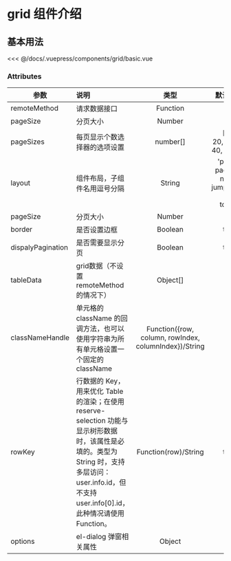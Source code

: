 # grid 组件介绍

## 基本用法

<grid-demo name="basic"/>

<<< @/docs/.vuepress/components/grid/basic.vue


### Attributes

| 参数        | 说明           | 类型  |  默认值 |
| ------------- |:-------------| :---:| --------:|
| remoteMethod     | 请求数据接口 | Function | null |
| pageSize      |  分页大小     | Number |  20 |
| pageSizes | 每页显示个数选择器的选项设置    |   number[]	 |  [15, 20, 30, 40, 50] |
| layout | 组件布局，子组件名用逗号分隔	     |   String | 'prev, pager, next, jumper, ->, total' |
| pageSize      |  分页大小     | Number |  20 |
| border      |  是否设置边框     | Boolean |  true |
| dispalyPagination      |  是否需要显示分页     | Boolean |  true |
| tableData      |  grid数据（不设置remoteMethod的情况下）     | Object[] |  null |
| classNameHandle      |  单元格的 className 的回调方法，也可以使用字符串为所有单元格设置一个固定的 className     | Function({row, column, rowIndex, columnIndex})/String |  null |
| rowKey      |  行数据的 Key，用来优化 Table 的渲染；在使用 reserve-selection 功能与显示树形数据时，该属性是必填的。类型为 String 时，支持多层访问：user.info.id，但不支持 user.info[0].id，此种情况请使用 Function。     | Function(row)/String |  true |
| options | el-dialog 弹窗相关属性     |   Object | -- |